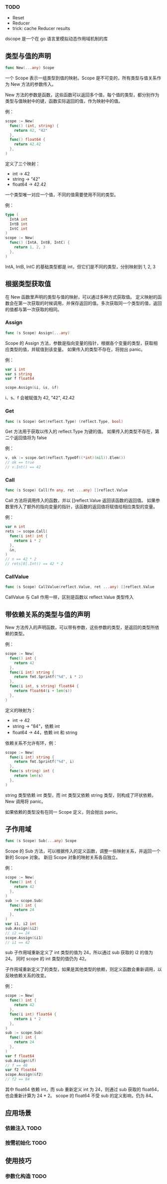 ### TODO
* Reset
* Reducer
* trick: cache Reducer results  

dscope 是一个在 go 语言里模拟动态作用域机制的库

## 类型与值的声明

```go
func New(...any) Scope
```

一个 Scope 表示一组类型到值的映射。Scope 是不可变的，所有类型与值关系作为 New 方法的参数传入。

New 方法的参数是函数，这些函数可以返回多个值，每个值的类型，都分别作为类型与值映射中的键，函数实际返回的值，作为映射中的值。

例：

```go
scope := New(
  func() (int, string) {
    return 42, "42"
  },
  func() float64 {
    return 42.42
  },
)
```

定义了三个映射：
* int -> 42
* string -> "42"
* float64 -> 42.42

一个类型唯一对应一个值，不同的值需要使用不同的类型。

例：

```go
type (
  IntA int
  IntB int
  IntC int
)
scope := New(
  func() (IntA, IntB, IntC) {
    return 1, 2, 3
  },
)
```

IntA, IntB, IntC 的基础类型都是 int，但它们是不同的类型，分别映射到 1, 2, 3

## 根据类型获取值

在 New 函数里声明的类型与值的映射，可以通过多种方式获取值。
定义映射的函数会在第一次获取的时候调用，并保存返回的值。多次获取同一个类型的值，返回的值都与第一次获取的相同。

### Assign

```go
func (s Scope) Assign(...any)
```

Scope 的 Assign 方法，参数是指向变量的指针，根据各个变量的类型，获取相应类型的值，并赋值到该变量。
如果传入的类型不存在，将抛出 panic。

例：

```go
var i int
var s string
var f float64

scope.Assign(&i, &s, &f)
```

i、s、f 会被赋值为 42, "42", 42.42

### Get

```go
func (s Scope) Get(reflect.Type) (reflect.Type, bool)
```

Get 方法用于获取以传入的 reflect.Type 为键的值。
如果传入的类型不存在，第二个返回值将为 false

例：

```go
v, ok := scope.Get(reflect.TypeOf((*int)(nil)).Elem())
// ok == true
// v.Int() == 42
```

### Call

```go
func (s Scope) Call(fn any, ret ...any) []reflect.Value
```

Call 方法将调用传入的函数，并以 []reflect.Value 返回该函数的返回值。
如果参数里传入了额外的指向变量的指针，该函数的返回值将赋值给相应类型的变量。

例：

```go
var n int
rets := scope.Call(
  func(i int) int {
    return i * 2
  },
  &n,
)
// n == 42 * 2
// rets[0].Int() == 42 * 2
```

### CallValue

```go
func (s Scope) CallValue(reflect.Value, ret ...any) []reflect.Value
```

CallValue 与 Call 作用一样，区别是函数以 reflect.Value 类型传入 

## 带依赖关系的类型与值的声明

New 方法传入的声明函数，可以带有参数，这些参数的类型，是返回的类型所依赖的类型。

例：

```go
scope := New(
  func() int {
    return 42
  },
  func(i int) string {
    return fmt.Sprintf("%d", i * 2)
  },
  func(i int, s string) float64 {
    return float64(i + len(s))
  },
)
```

定义的映射为：
* int -> 42
* string -> "84"，依赖 int
* float64 -> 44，依赖 int 和 string

依赖关系不允许有环，例：

```go
scope := New(
  func(i int) string {
    return fmt.Sprintf("%d", i)
  },
  func(s string) int {
    return len(s)
  },
)
```

string 类型依赖 int 类型，而 int 类型又依赖 string 类型，则构成了环状依赖，New 调用将 panic。

如果依赖的类型没有在同一 Scope 定义，则会抛出 panic。

## 子作用域

```go
func (s Scope) Sub(...any) Scope
```

Scope 的 Sub 方法，可以根据传入的定义函数，调整一些映射关系，并返回一个新的 Scope 对象。
新旧 Scope 对象的映射关系各自独立。

例：

```go
scope := New(
  func() int {
    return 42
  },
)
sub := scope.Sub(
  func() int {
    return 24
  },
)
var i1, i2 int
sub.Assign(&i2)
// i2 == 24
scope.Assign(&i1)
// i1 == 42
```

sub 子作用域重新定义了 int 类型的值为 24，所以通过 sub 获取的 i2 的值为 24。
同时 scope 的 int 类型的值仍为 42。

子作用域重新定义了的类型，如果是其他类型的依赖，则定义函数会重新调用，以反映依赖关系的改变。

例：

```go
scope := New(
  func() int {
    return 42
  },
  func(i int) float64 {
    return i * 2
  },
)
sub := scope.Sub(
  func() int {
    return 24
  },
)
var f float64
sub.Assign(&f)
// f == 48
var f2 float64
scope.Assign(&f2)
// f2 == 84
```

其中 float64 依赖 int，而 sub 重新定义 int 为 24，则通过 sub 获取的 float64，也会重新计算为 24 * 2。
scope 的 float64 不受 sub 的定义影响，仍为 84。

## 应用场景

### 依赖注入 TODO

### 按需初始化 TODO

## 使用技巧

### 参数化构造 TODO
